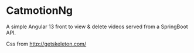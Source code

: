 # CatmotionNg

A simple Angular 13 front to view & delete videos served from a SpringBoot API.

Css from http://getskeleton.com/

